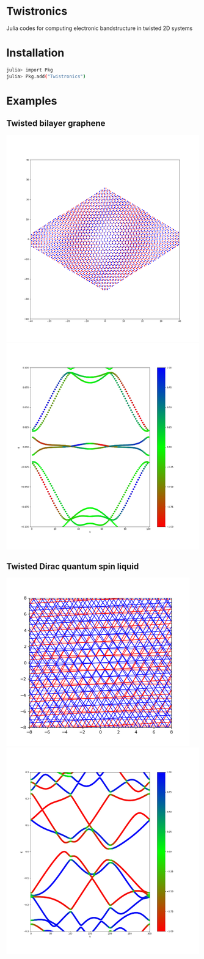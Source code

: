 # Twistronics

Julia codes for computing electronic bandstructure in twisted 2D systems

# Installation
```bash
julia> import Pkg
julia> Pkg.add("Twistronics")
```

# Examples
## Twisted bilayer graphene
![Alt text](figs/sites_TBG.png?raw=true "TBG_sites" )
![Alt text](figs/TBG.png?raw=true "TBG" )


## Twisted Dirac quantum spin liquid
![Alt text](figs/hops_TBQSL.png?raw=true "TBQSL_hops")
![Alt text](figs/TBQSL.png?raw=true "TBQSL")
